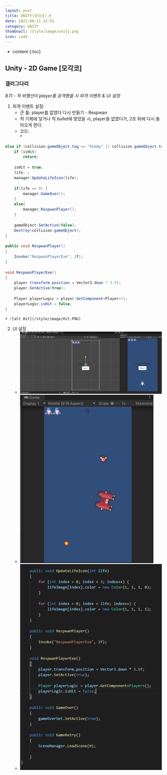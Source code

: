 ```yaml
---
layout: post
title: UNITY(모각코)_9
date: 2021-08-11 22:55
category: UNITY
thumbnail: /style/image/unity.png
icon: code
---
```


* content
{:toc}

## Unity - 2D Game [모각코]
### 갤러그다리
*8.11 - 적 비행선이 player를 공격했을 시 피격 이벤트 & UI 설정*
1. 피격 이벤트 설정:  
    + 큰 틀: player를 없앴다 다시 만들기 - Respwan 
    + 적 기체에 닿거나 적 bullet에 맞았을 시, player을 없앴다가, 2초 뒤에 다시 돌아오게 한다.    
    + 코드:  
        * 
```C#
else if (collision.gameObject.tag == "Enemy" || collision.gameObject.tag == "EnemyBullet") {
    if (isHit)
        return;
                
    isHit = true;
    life--;
    manager.UpdateLifeIcon(life);

    if(life == 0) {
        manager.GameOver();
    }
    else{
        manager.RespwanPlayer();
    }

    gameObject.SetActive(false);
    Destroy(collision.gameObject);
}

public void RespwanPlayer()
{
    Invoke("RespwanPlayerExe", 2f);
}

void RespwanPlayerExe()
{
    player.transform.position = Vector3.down * 3.5f;
    player.SetActive(true);

    Player playerLogic = player.GetComponent<Player>();
    playerLogic.isHit = false;
}
```
    + ![alt Hit](/style/image/Hit.PNG)  
    
2. UI 설정  
    + ![alt UI](/style/image/UI_sh.PNG)  
    + ![alt UI_Hit](/style/image/UI_Hit.PNG)
    + ![alt UI_Code](/style/image/UI_Code.PNG)